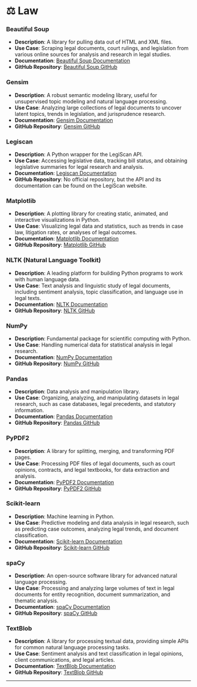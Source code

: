 # ⚖️ Law

### Beautiful Soup

* **Description**: A library for pulling data out of HTML and XML files.
* **Use Case**: Scraping legal documents, court rulings, and legislation from various online sources for analysis and research in legal studies.
* **Documentation**: [Beautiful Soup Documentation](https://www.crummy.com/software/BeautifulSoup/bs4/doc/)
* **GitHub Repository**: [Beautiful Soup GitHub](https://www.crummy.com/software/BeautifulSoup/)

### Gensim

* **Description**: A robust semantic modeling library, useful for unsupervised topic modeling and natural language processing.
* **Use Case**: Analyzing large collections of legal documents to uncover latent topics, trends in legislation, and jurisprudence research.
* **Documentation**: [Gensim Documentation](https://radimrehurek.com/gensim/)
* **GitHub Repository**: [Gensim GitHub](https://github.com/RaRe-Technologies/gensim)

### Legiscan

* **Description**: A Python wrapper for the LegiScan API.
* **Use Case**: Accessing legislative data, tracking bill status, and obtaining legislative summaries for legal research and analysis.
* **Documentation**: [Legiscan Documentation](https://github.com/legiscan/legiscan)
* **GitHub Repository**: No official repository, but the API and its documentation can be found on the LegiScan website.

### Matplotlib

* **Description**: A plotting library for creating static, animated, and interactive visualizations in Python.
* **Use Case**: Visualizing legal data and statistics, such as trends in case law, litigation rates, or analyses of legal outcomes.
* **Documentation**: [Matplotlib Documentation](https://matplotlib.org/)
* **GitHub Repository**: [Matplotlib GitHub](https://github.com/matplotlib/matplotlib)

### NLTK (Natural Language Toolkit)

* **Description**: A leading platform for building Python programs to work with human language data.
* **Use Case**: Text analysis and linguistic study of legal documents, including sentiment analysis, topic classification, and language use in legal texts.
* **Documentation**: [NLTK Documentation](https://www.nltk.org/)
* **GitHub Repository**: [NLTK GitHub](https://github.com/nltk/nltk)

### NumPy

* **Description**: Fundamental package for scientific computing with Python.
* **Use Case**: Handling numerical data for statistical analysis in legal research.
* **Documentation**: [NumPy Documentation](https://numpy.org/doc/)
* **GitHub Repository**: [NumPy GitHub](https://github.com/numpy/numpy)

### Pandas

* **Description**: Data analysis and manipulation library.
* **Use Case**: Organizing, analyzing, and manipulating datasets in legal research, such as case databases, legal precedents, and statutory information.
* **Documentation**: [Pandas Documentation](https://pandas.pydata.org/)
* **GitHub Repository**: [Pandas GitHub](https://github.com/pandas-dev/pandas)

### PyPDF2

* **Description**: A library for splitting, merging, and transforming PDF pages.
* **Use Case**: Processing PDF files of legal documents, such as court opinions, contracts, and legal textbooks, for data extraction and analysis.
* **Documentation**: [PyPDF2 Documentation](https://pythonhosted.org/PyPDF2/)
* **GitHub Repository**: [PyPDF2 GitHub](https://github.com/mstamy2/PyPDF2)

### Scikit-learn

* **Description**: Machine learning in Python.
* **Use Case**: Predictive modeling and data analysis in legal research, such as predicting case outcomes, analyzing legal trends, and document classification.
* **Documentation**: [Scikit-learn Documentation](https://scikit-learn.org/stable/)
* **GitHub Repository**: [Scikit-learn GitHub](https://github.com/scikit-learn/scikit-learn)

### spaCy

* **Description**: An open-source software library for advanced natural language processing.
* **Use Case**: Processing and analyzing large volumes of text in legal documents for entity recognition, document summarization, and thematic analysis.
* **Documentation**: [spaCy Documentation](https://spacy.io/)
* **GitHub Repository**: [spaCy GitHub](https://github.com/explosion/spaCy)

### TextBlob

* **Description**: A library for processing textual data, providing simple APIs for common natural language processing tasks.
* **Use Case**: Sentiment analysis and text classification in legal opinions, client communications, and legal articles.
* **Documentation**: [TextBlob Documentation](https://textblob.readthedocs.io/en/dev/)
* **GitHub Repository**: [TextBlob GitHub](https://github.com/sloria/TextBlob)

***

